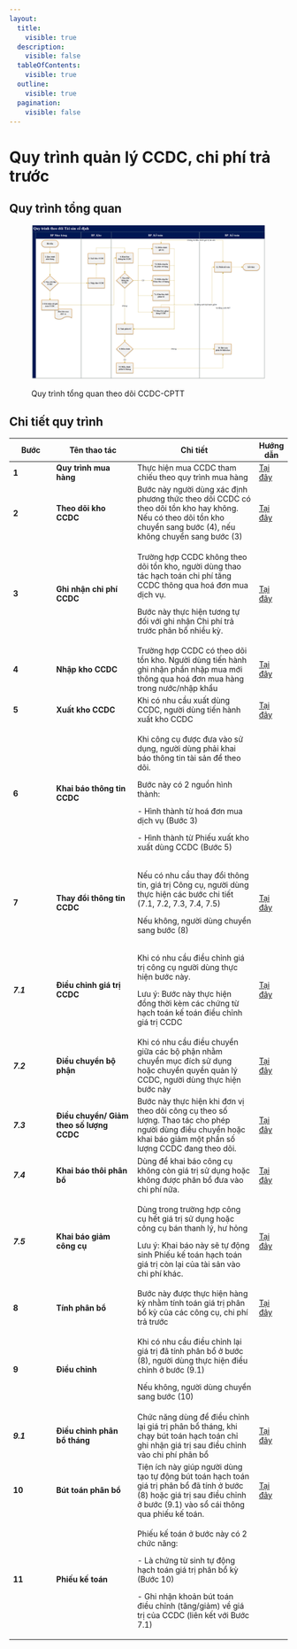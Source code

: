 ```yaml
---
layout:
  title:
    visible: true
  description:
    visible: false
  tableOfContents:
    visible: true
  outline:
    visible: true
  pagination:
    visible: false
---
```


# Quy trình quản lý CCDC, chi phí trả trước

## Quy trình tổng quan

<figure><img src="../.gitbook/assets/image (176).png" alt=""><figcaption><p>Quy trình tổng quan theo dõi CCDC-CPTT</p></figcaption></figure>

## Chi tiết quy trình

<table data-header-hidden><thead><tr><th width="93">Bước</th><th width="207">Tên thao tác</th><th width="332">Chi tiết</th><th>Hướng dẫn</th></tr></thead><tbody><tr><td><strong>1</strong></td><td><strong>Quy trình mua hàng</strong></td><td>Thực hiện mua CCDC tham chiếu theo quy trình mua hàng</td><td><a href="khai-bao-thong-tin-cong-cu-dung-cu/mua-ccdc-ve-dua-vao-su-dung-ngay.md">Tại đây</a></td></tr><tr><td><strong>2</strong></td><td><strong>Theo dõi kho CCDC</strong></td><td>Bước này người dùng xác định phương thức theo dõi CCDC có theo dõi tồn kho hay không. Nếu có theo dõi tồn kho chuyển sang bước (4), nếu không chuyển sang bước (3)</td><td> <a href="khai-bao-thong-tin-cong-cu-dung-cu/quy-trinh-mua-ccdc.md">Tại đây</a></td></tr><tr><td><strong>3</strong></td><td><strong>Ghi nhận chi phí CCDC</strong></td><td><p>Trường hợp CCDC không theo dõi tồn kho, người dùng thao tác hạch toán chi phí tăng CCDC thông qua hoá đơn mua dịch vụ.</p><p>Bước này thực hiện tương tự đối với ghi nhận Chi phí trả trước phân bổ nhiều kỳ.</p></td><td><a href="khai-bao-thong-tin-cong-cu-dung-cu/mua-ccdc-ve-dua-vao-su-dung-ngay.md"> Tại đây</a></td></tr><tr><td><strong>4</strong></td><td><strong>Nhập kho CCDC</strong></td><td>Trường hợp CCDC có theo dõi tồn kho. Người dùng tiến hành ghi nhận phần nhập mua mới thông qua hoá đơn mua hàng trong nước/nhập khẩu</td><td> <a href="khai-bao-thong-tin-cong-cu-dung-cu/quy-trinh-mua-ccdc.md">Tại đây</a></td></tr><tr><td><strong>5</strong></td><td><strong>Xuất kho CCDC</strong></td><td>Khi có nhu cầu xuất dùng CCDC, người dùng tiến hành xuất kho CCDC</td><td> <a href="khai-bao-thong-tin-cong-cu-dung-cu/quy-trinh-mua-ccdc.md">Tại đây</a></td></tr><tr><td><strong>6</strong></td><td><strong>Khai báo thông tin CCDC</strong></td><td><p>Khi công cụ được đưa vào sử dụng, người dùng phải khai báo thông tin tài sản để theo dõi.</p><p>Bước này có 2 nguồn hình thành:</p><p>-        Hình thành từ hoá đơn mua dịch vụ (Bước 3)</p><p>-        Hình thành từ Phiếu xuất kho xuất dùng CCDC (Bước 5)</p></td><td></td></tr><tr><td><strong>7</strong></td><td><strong>Thay đổi thông tin CCDC</strong></td><td><p>Nếu có nhu cầu thay đổi thông tin, giá trị Công cụ, người dùng thực hiện các bước chi tiết (7.1, 7.2, 7.3, 7.4, 7.5)</p><p>Nếu không, người dùng chuyển sang bước (8)</p></td><td><a href="dieu-chinh-dieu-chuyen-ccdc/dieu-chinh-thong-tin-cong-cu-dung-cu-khi-chua-co-phan-bo.md">Tại đây</a></td></tr><tr><td><em><strong>7.1</strong></em></td><td><strong>Điều chỉnh giá trị CCDC</strong></td><td><p>Khi có nhu cầu điều chỉnh giá trị công cụ người dùng thực hiện bước này.</p><p>Lưu ý: Bước này thực hiện đồng thời kèm các chứng từ hạch toán kế toán điều chỉnh giá trị CCDC</p></td><td><a href="dieu-chinh-dieu-chuyen-ccdc/dieu-chinh-gia-tri-cong-cu-dung-cu.md">Tại đây</a></td></tr><tr><td><em><strong>7.2</strong></em></td><td><strong>Điều chuyển bộ phận</strong></td><td>Khi có nhu cầu điều chuyển giữa các bộ phận nhằm chuyển mục đích sử dụng hoặc chuyển quyền quản lý CCDC, người dùng thực hiện bước này</td><td><a href="dieu-chinh-dieu-chuyen-ccdc/done-dieu-chuyen-bo-phan-su-dung-ccdc.md">Tại đây</a></td></tr><tr><td><em><strong>7.3</strong></em></td><td><strong>Điều chuyển/ Giảm theo số lượng CCDC</strong></td><td>Bước này thực hiện khi đơn vị theo dõi công cụ theo số lượng. Thao tác cho phép người dùng điều chuyển hoặc khai báo giảm một phần số lượng CCDC đang theo dõi.</td><td><a href="dieu-chinh-dieu-chuyen-ccdc/dieu-chuyen-chi-tiet-ccdc-theo-so-luong.md">Tại đây</a></td></tr><tr><td><em><strong>7.4</strong></em></td><td><strong>Khai báo thôi phân bổ</strong></td><td>Dùng để khai báo công cụ không còn giá trị sử dụng hoặc không được phân bổ đưa vào chi phí nữa.</td><td><a href="dieu-chinh-dieu-chuyen-ccdc/done-khai-bao-thoi-phan-bo-ccdc.md">Tại đây</a></td></tr><tr><td><em><strong>7.5</strong></em></td><td><strong>Khai báo giảm công cụ</strong></td><td><p>Dùng trong trường hợp công cụ hết giá trị sử dụng hoặc công cụ bán thanh lý, hư hỏng</p><p>Lưu ý: Khai báo này sẽ tự động sinh Phiếu kế toán hạch toán giá trị còn lại của tài sản vào chi phí khác.</p></td><td><a href="dieu-chinh-dieu-chuyen-ccdc/bao-giam-cong-cu-chi-tiet-theo-so-luong.md">Tại đây</a></td></tr><tr><td><strong>8</strong></td><td><strong>Tính phân bổ</strong></td><td>Bước này được thực hiện hàng kỳ nhằm tính toán giá trị phân bổ kỳ của các công cụ, chi phí trả trước</td><td><a href="tinh-phan-bo-cong-cu-dung-cu/cac-buoc-tinh-khau-hao-va-phan-bo-hang-ky.md">Tại đây</a></td></tr><tr><td><strong>9</strong></td><td><strong>Điều chỉnh</strong></td><td><p>Khi có nhu cầu điều chỉnh lại giá trị đã tính phân bổ ở bước (8), người dùng thực hiện điều chỉnh ở bước (9.1)</p><p>Nếu không, người dùng chuyển sang bước (10)</p></td><td></td></tr><tr><td><em><strong>9.1</strong></em></td><td><strong>Điều chỉnh phân bổ tháng</strong></td><td>Chức năng dùng để điều chỉnh lại giá trị phân bổ  tháng, khi chạy bút toán hạch toán chỉ ghi nhận giá trị sau điều chỉnh vào chi phí phân bổ</td><td><a href="tinh-phan-bo-cong-cu-dung-cu/cac-buoc-tinh-khau-hao-va-phan-bo-hang-ky.md">Tại đây</a></td></tr><tr><td><strong>10</strong></td><td><strong>Bút toán phân bổ</strong></td><td>Tiện ích này giúp người dùng tạo tự động bút toán hạch toán giá trị phân bổ đã tính ở bước (8) hoặc giá trị sau điều chỉnh ở bước (9.1) vào sổ cái thông qua phiếu kế toán.</td><td><a href="tinh-phan-bo-cong-cu-dung-cu/cac-buoc-tinh-khau-hao-va-phan-bo-hang-ky.md">Tại đây</a></td></tr><tr><td><strong>11</strong></td><td><strong>Phiếu kế toán</strong></td><td><p>Phiếu kế toán ở bước này có 2 chức năng:</p><p>-        Là chứng từ sinh tự động hạch toán giá trị phân bổ kỳ (Bước 10)</p><p>-        Ghi nhận khoản bút toán điều chỉnh (tăng/giảm) về giá trị của CCDC (liên kết với Bước 7.1)</p></td><td></td></tr></tbody></table>
